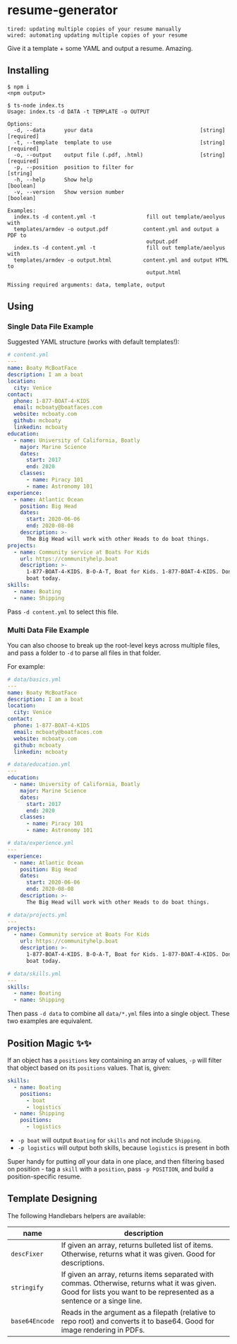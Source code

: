 # resume-generator

```text
tired: updating multiple copies of your resume manually
wired: automating updating multiple copies of your resume
```

Give it a template + some YAML and output a resume. Amazing.

## Installing

```console
$ npm i
<npm output>

$ ts-node index.ts
Usage: index.ts -d DATA -t TEMPLATE -o OUTPUT

Options:
  -d, --data      your data                                  [string] [required]
  -t, --template  template to use                            [string] [required]
  -o, --output    output file (.pdf, .html)                  [string] [required]
  -p, --position  position to filter for                                [string]
  -h, --help      Show help                                            [boolean]
  -v, --version   Show version number                                  [boolean]

Examples:
  index.ts -d content.yml -t                fill out template/aeolyus with
  templates/armdev -o output.pdf           content.yml and output a PDF to
                                            output.pdf
  index.ts -d content.yml -t                fill out template/aeolyus with
  templates/armdev -o output.html          content.yml and output HTML to
                                            output.html

Missing required arguments: data, template, output
```

## Using

### Single Data File Example

Suggested YAML structure (works with default templates!):

```yaml
# content.yml
---
name: Boaty McBoatFace
description: I am a boat
location:
  city: Venice
contact:
  phone: 1-877-BOAT-4-KIDS
  email: mcboaty@boatfaces.com
  website: mcboaty.com
  github: mcboaty
  linkedin: mcboaty
education:
  - name: University of California, Boatly
    major: Marine Science
    dates:
      start: 2017
      end: 2020
    classes:
      - name: Piracy 101
      - name: Astronomy 101
experience:
  - name: Atlantic Ocean
    position: Big Head
    dates:
      start: 2020-06-06
      end: 2020-08-08
    description: >-
      The Big Head will work with other Heads to do boat things.
projects:
  - name: Community service at Boats For Kids
    url: https://communityhelp.boat
    description: >-
      1-877-BOAT-4-KIDS. B-O-A-T, Boat for Kids. 1-877-BOAT-4-KIDS. Donate your
      boat today.
skills:
  - name: Boating
  - name: Shipping
```

Pass `-d content.yml` to select this file.

### Multi Data File Example

You can also choose to break up the root-level keys across multiple files, and pass a folder to `-d` to parse all files in that folder.

For example:

```yaml
# data/basics.yml
---
name: Boaty McBoatFace
description: I am a boat
location:
  city: Venice
contact:
  phone: 1-877-BOAT-4-KIDS
  email: mcboaty@boatfaces.com
  website: mcboaty.com
  github: mcboaty
  linkedin: mcboaty
```

```yaml
# data/education.yml
---
education:
  - name: University of California, Boatly
    major: Marine Science
    dates:
      start: 2017
      end: 2020
    classes:
      - name: Piracy 101
      - name: Astronomy 101
```

```yaml
# data/experience.yml
---
experience:
  - name: Atlantic Ocean
    position: Big Head
    dates:
      start: 2020-06-06
      end: 2020-08-08
    description: >-
      The Big Head will work with other Heads to do boat things.
```

```yaml
# data/projects.yml
---
projects:
  - name: Community service at Boats For Kids
    url: https://communityhelp.boat
    description: >-
      1-877-BOAT-4-KIDS. B-O-A-T, Boat for Kids. 1-877-BOAT-4-KIDS. Donate your
      boat today.
```

```yaml
# data/skills.yml
---
skills:
  - name: Boating
  - name: Shipping
```

Then pass `-d data` to combine all `data/*.yml` files into a single object. These two examples are equivalent.

## Position Magic ✨✨

If an object has a `positions` key containing an array of values, `-p` will
filter that object based on its `positions` values. That is, given:

```yaml
skills:
  - name: Boating
    positions:
      - boat
      - logistics
  - name: Shipping
    positions:
      - logistics
```

* `-p boat` will output `Boating` for `skills` and not include `Shipping`.
* `-p logistics` will output both skills, because `logistics` is present in both

Super handy for putting *all* your data in one place, and then filtering based
on position - tag a `skill` with a `position`, pass `-p POSITION`, and build a
position-specific resume.

## Template Designing

The following Handlebars helpers are available:

| name           | description                                                                                                                                                            |
| -------------- | ---------------------------------------------------------------------------------------------------------------------------------------------------------------------- |
| `descFixer`    | If given an array, returns bulleted list of items. Otherwise, returns what it was given. Good for descriptions.                                                        |
| `stringify`    | If given an array, returns items separated with commas. Otherwise, returns what it was given. Good for lists you want to be represented as a sentence or a singe line. |
| `base64Encode` | Reads in the argument as a filepath (relative to repo root) and converts it to base64. Good for image rendering in PDFs.                                               |
